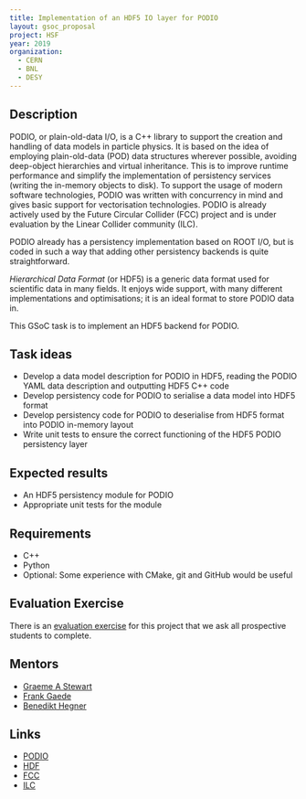 ```yaml
---
title: Implementation of an HDF5 IO layer for PODIO
layout: gsoc_proposal
project: HSF
year: 2019
organization:
  - CERN
  - BNL
  - DESY
---
```


## Description

PODIO, or plain-old-data I/O, is a C++ library to support the creation and
handling of data models in particle physics. It is based on the idea of
employing plain-old-data (POD) data structures wherever possible, avoiding
deep-object hierarchies and virtual inheritance. This is to improve runtime
performance and simplify the implementation of persistency services (writing the
in-memory objects to disk). To support the usage of modern software
technologies, PODIO was written with concurrency in mind and gives basic support
for vectorisation technologies. PODIO is already actively used by the Future
Circular Collider (FCC) project and is under evaluation by the Linear Collider
community (ILC).

PODIO already has a persistency implementation based on ROOT I/O, but is coded
in such a way that adding other persistency backends is quite straightforward.

_Hierarchical Data Format_ (or HDF5) is a generic data format used for
scientific data in many fields. It enjoys wide support, with many different
implementations and optimisations; it is an ideal format to store PODIO data in.

This GSoC task is to implement an HDF5 backend for PODIO.

## Task ideas

- Develop a data model description for PODIO in HDF5, reading the PODIO YAML
  data description and outputting HDF5 C++ code
- Develop persistency code for PODIO to serialise a data model into HDF5 format
- Develop persistency code for PODIO to deserialise from HDF5 format into PODIO
  in-memory layout
- Write unit tests to ensure the correct functioning of the HDF5 PODIO
  persistency layer

## Expected results

- An HDF5 persistency module for PODIO
- Appropriate unit tests for the module

## Requirements

- C++
- Python
- Optional: Some experience with CMake, git and GitHub would be useful

## Evaluation Exercise

There is an
[evaluation exercise](https://github.com/graeme-a-stewart/podio-hdf5-evaluation)
for this project that we ask all prospective students to complete.

## Mentors

- [Graeme A Stewart](mailto:graeme.andrew.stewart@cern.ch)
- [Frank Gaede](mailto:frank.gaede@desy.de)
- [Benedikt Hegner](mailto:benedikt.hegner@cern.ch)

## Links

- [PODIO](https://github.com/AIDASoft/podio)
- [HDF](https://www.hdfgroup.org)
- [FCC](https://fcc.web.cern.ch/Pages/default.aspx)
- [ILC](http://www.linearcollider.org)
